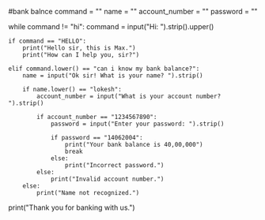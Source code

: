#bank balnce
command = ""
name = ""
account_number = ""
password = ""

while command != "hi":
    command = input("Hi: ").strip().upper()
    
    if command == "HELLO":
        print("Hello sir, this is Max.")
        print("How can I help you, sir?")
    
    elif command.lower() == "can i know my bank balance?":
        name = input("Ok sir! What is your name? ").strip()
        
        if name.lower() == "lokesh":
            account_number = input("What is your account number? ").strip()
            
            if account_number == "1234567890":
                password = input("Enter your password: ").strip()
                
                if password == "14062004":
                    print("Your bank balance is 40,00,000")
                    break
                else:
                    print("Incorrect password.")
            else:
                print("Invalid account number.")
        else:
            print("Name not recognized.")

print("Thank you for banking with us.")
